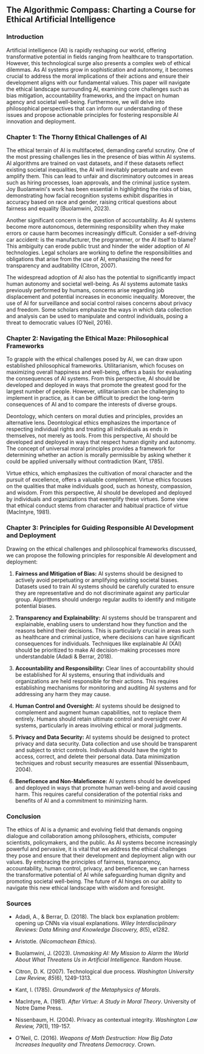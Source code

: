## The Algorithmic Compass: Charting a Course for Ethical Artificial Intelligence

### Introduction

Artificial intelligence (AI) is rapidly reshaping our world, offering transformative potential in fields ranging from healthcare to transportation. However, this technological surge also presents a complex web of ethical dilemmas. As AI systems grow in sophistication and autonomy, it becomes crucial to address the moral implications of their actions and ensure their development aligns with our fundamental values. This paper will navigate the ethical landscape surrounding AI, examining core challenges such as bias mitigation, accountability frameworks, and the impact on human agency and societal well-being. Furthermore, we will delve into philosophical perspectives that can inform our understanding of these issues and propose actionable principles for fostering responsible AI innovation and deployment.

### Chapter 1: The Thorny Ethical Challenges of AI

The ethical terrain of AI is multifaceted, demanding careful scrutiny. One of the most pressing challenges lies in the presence of bias within AI systems. AI algorithms are trained on vast datasets, and if these datasets reflect existing societal inequalities, the AI will inevitably perpetuate and even amplify them. This can lead to unfair and discriminatory outcomes in areas such as hiring processes, loan approvals, and the criminal justice system. Joy Buolamwini's work has been essential in highlighting the risks of bias, demonstrating how facial recognition systems exhibit disparities in accuracy based on race and gender, raising critical questions about fairness and equality (Buolamwini, 2023).

Another significant concern is the question of accountability. As AI systems become more autonomous, determining responsibility when they make errors or cause harm becomes increasingly difficult. Consider a self-driving car accident: is the manufacturer, the programmer, or the AI itself to blame? This ambiguity can erode public trust and hinder the wider adoption of AI technologies. Legal scholars are working to define the responsibilities and obligations that arise from the use of AI, emphasizing the need for transparency and auditability (Citron, 2007).

The widespread adoption of AI also has the potential to significantly impact human autonomy and societal well-being. As AI systems automate tasks previously performed by humans, concerns arise regarding job displacement and potential increases in economic inequality. Moreover, the use of AI for surveillance and social control raises concerns about privacy and freedom. Some scholars emphasize the ways in which data collection and analysis can be used to manipulate and control individuals, posing a threat to democratic values (O'Neil, 2016).

### Chapter 2: Navigating the Ethical Maze: Philosophical Frameworks

To grapple with the ethical challenges posed by AI, we can draw upon established philosophical frameworks. Utilitarianism, which focuses on maximizing overall happiness and well-being, offers a basis for evaluating the consequences of AI systems. From this perspective, AI should be developed and deployed in ways that promote the greatest good for the largest number of people. However, utilitarianism can be challenging to implement in practice, as it can be difficult to predict the long-term consequences of AI and to compare the interests of diverse groups.

Deontology, which centers on moral duties and principles, provides an alternative lens. Deontological ethics emphasizes the importance of respecting individual rights and treating all individuals as ends in themselves, not merely as tools. From this perspective, AI should be developed and deployed in ways that respect human dignity and autonomy. The concept of universal moral principles provides a framework for determining whether an action is morally permissible by asking whether it could be applied universally without contradiction (Kant, 1785).

Virtue ethics, which emphasizes the cultivation of moral character and the pursuit of excellence, offers a valuable complement. Virtue ethics focuses on the qualities that make individuals good, such as honesty, compassion, and wisdom. From this perspective, AI should be developed and deployed by individuals and organizations that exemplify these virtues. Some view that ethical conduct stems from character and habitual practice of virtue (MacIntyre, 1981).

### Chapter 3: Principles for Guiding Responsible AI Development and Deployment

Drawing on the ethical challenges and philosophical frameworks discussed, we can propose the following principles for responsible AI development and deployment:

1.  **Fairness and Mitigation of Bias:** AI systems should be designed to actively avoid perpetuating or amplifying existing societal biases. Datasets used to train AI systems should be carefully curated to ensure they are representative and do not discriminate against any particular group. Algorithms should undergo regular audits to identify and mitigate potential biases.

2.  **Transparency and Explainability:** AI systems should be transparent and explainable, enabling users to understand how they function and the reasons behind their decisions. This is particularly crucial in areas such as healthcare and criminal justice, where decisions can have significant consequences for individuals. Techniques like explainable AI (XAI) should be prioritized to make AI decision-making processes more understandable (Adadi & Berrar, 2018).

3.  **Accountability and Responsibility:** Clear lines of accountability should be established for AI systems, ensuring that individuals and organizations are held responsible for their actions. This requires establishing mechanisms for monitoring and auditing AI systems and for addressing any harm they may cause.

4.  **Human Control and Oversight:** AI systems should be designed to complement and augment human capabilities, not to replace them entirely. Humans should retain ultimate control and oversight over AI systems, particularly in areas involving ethical or moral judgments.

5.  **Privacy and Data Security:** AI systems should be designed to protect privacy and data security. Data collection and use should be transparent and subject to strict controls. Individuals should have the right to access, correct, and delete their personal data. Data minimization techniques and robust security measures are essential (Nissenbaum, 2004).

6.  **Beneficence and Non-Maleficence:** AI systems should be developed and deployed in ways that promote human well-being and avoid causing harm. This requires careful consideration of the potential risks and benefits of AI and a commitment to minimizing harm.

### Conclusion

The ethics of AI is a dynamic and evolving field that demands ongoing dialogue and collaboration among philosophers, ethicists, computer scientists, policymakers, and the public. As AI systems become increasingly powerful and pervasive, it is vital that we address the ethical challenges they pose and ensure that their development and deployment align with our values. By embracing the principles of fairness, transparency, accountability, human control, privacy, and beneficence, we can harness the transformative potential of AI while safeguarding human dignity and promoting societal well-being. The future of AI hinges on our ability to navigate this new ethical landscape with wisdom and foresight.

### Sources

*   Adadi, A., & Berrar, D. (2018). The black box explanation problem: opening up CNNs via visual explanations. *Wiley Interdisciplinary Reviews: Data Mining and Knowledge Discovery, 8*(5), e1282.

*   Aristotle. (*Nicomachean Ethics*).

*   Buolamwini, J. (2023). *Unmasking AI: My Mission to Alarm the World About What Threatens Us in Artificial Intelligence*. Random House.

*   Citron, D. K. (2007). Technological due process. *Washington University Law Review, 85*(6), 1249-1313.

*   Kant, I. (1785). *Groundwork of the Metaphysics of Morals*.

*   MacIntyre, A. (1981). *After Virtue: A Study in Moral Theory*. University of Notre Dame Press.

*   Nissenbaum, H. (2004). Privacy as contextual integrity. *Washington Law Review, 79*(1), 119-157.

*   O'Neil, C. (2016). *Weapons of Math Destruction: How Big Data Increases Inequality and Threatens Democracy*. Crown.
